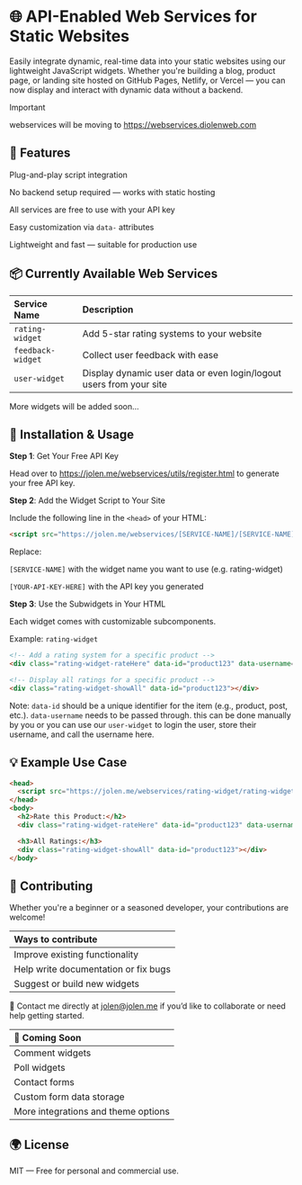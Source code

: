 # 🌐 API-Enabled Web Services for Static Websites
Easily integrate dynamic, real-time data into your static websites using our lightweight JavaScript widgets. Whether you're building a blog, product page, or landing site hosted on GitHub Pages, Netlify, or Vercel — you can now display and interact with dynamic data without a backend.

> [!IMPORTANT]  
> webservices will be moving to https://webservices.diolenweb.com

## 🚀 Features
Plug-and-play script integration

No backend setup required — works with static hosting

All services are free to use with your API key

Easy customization via `data-` attributes

Lightweight and fast — suitable for production use

## 📦 Currently Available Web Services
|  Service Name   |                    Description                    |
| :-------------- | :------------------------------------------------ |
| `rating-widget` | Add 5-star rating systems to your website         |
| `feedback-widget` | Collect user feedback with ease                 |
| `user-widget` | Display dynamic user data or even login/logout users from your site             |

More widgets will be added soon...

## 🔧 Installation & Usage
**Step 1**: Get Your Free API Key

Head over to https://jolen.me/webservices/utils/register.html to generate your free API key.

**Step 2**: Add the Widget Script to Your Site

Include the following line in the `<head>` of your HTML:

```html
<script src="https://jolen.me/webservices/[SERVICE-NAME]/[SERVICE-NAME].js" data-api-key="[YOUR-API-KEY-HERE]"></script>
```

Replace:

`[SERVICE-NAME]` with the widget name you want to use (e.g. rating-widget)

`[YOUR-API-KEY-HERE]` with the API key you generated

**Step 3**: Use the Subwidgets in Your HTML

Each widget comes with customizable subcomponents.

Example: `rating-widget`

```html
<!-- Add a rating system for a specific product -->
<div class="rating-widget-rateHere" data-id="product123" data-username=""></div>

<!-- Display all ratings for a specific product -->
<div class="rating-widget-showAll" data-id="product123"></div>
```

Note: `data-id` should be a unique identifier for the item (e.g., product, post, etc.). `data-username` needs to be passed through. this can be done manually by you or you can use our `user-widget` to login the user, store their username, and call the username here. 

## 💡 Example Use Case

```html
<head>
  <script src="https://jolen.me/webservices/rating-widget/rating-widget.js" data-api-key="abc123xyz"></script>
</head>
<body>
  <h2>Rate this Product:</h2>
  <div class="rating-widget-rateHere" data-id="product123" data-username=""></div>

  <h3>All Ratings:</h3>
  <div class="rating-widget-showAll" data-id="product123"></div>
</body>
```

## 🤝 Contributing
Whether you're a beginner or a seasoned developer, your contributions are welcome!

|Ways to contribute|
|:--
|Improve existing functionality|
|Help write documentation or fix bugs|
|Suggest or build new widgets|


📧 Contact me directly at jolen@jolen.me if you’d like to collaborate or need help getting started.

|📅 Coming Soon|
|:--|
|Comment widgets|
|Poll widgets|
|Contact forms|
|Custom form data storage|
|More integrations and theme options|

## 🌍 License
MIT — Free for personal and commercial use.
